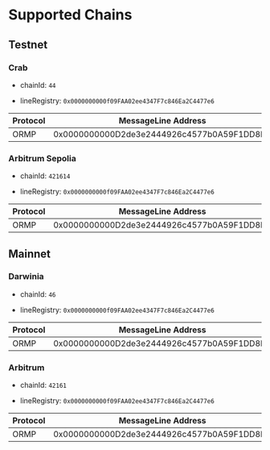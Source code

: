 # Supported Chains

## Testnet

### Crab

- chainId: `44`

- lineRegistry: `0x0000000000f09FAA02ee4347F7c846Ea2C4477e6`

|  Protocol  |  MessageLine Address  |
|------------|--------------------------------------------|
| ORMP       | 0x0000000000D2de3e2444926c4577b0A59F1DD8BC |

### Arbitrum Sepolia

- chainId: `421614`

- lineRegistry: `0x0000000000f09FAA02ee4347F7c846Ea2C4477e6`

|  Protocol  |  MessageLine Address  |
|------------|--------------------------------------------|
| ORMP       | 0x0000000000D2de3e2444926c4577b0A59F1DD8BC |

## Mainnet

### Darwinia

- chainId: `46`

- lineRegistry: `0x0000000000f09FAA02ee4347F7c846Ea2C4477e6`

|  Protocol  |  MessageLine Address  |
|------------|--------------------------------------------|
| ORMP       | 0x0000000000D2de3e2444926c4577b0A59F1DD8BC |

### Arbitrum

- chainId: `42161`

- lineRegistry: `0x0000000000f09FAA02ee4347F7c846Ea2C4477e6`

|  Protocol  |  MessageLine Address  |
|------------|--------------------------------------------|
| ORMP       | 0x0000000000D2de3e2444926c4577b0A59F1DD8BC |
